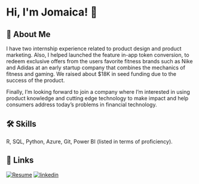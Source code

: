 
# Hi, I'm Jomaica! 👋

## 🚀 About Me
I have two internship experience related to product design and product marketing. Also, I helped launched the feature in-app token conversion, to redeem exclusive offers from the users favorite fitness brands such as Nike and Adidas at an early startup company that combines the mechanics of fitness and gaming. We raised about $18K in seed funding due to the success of the product. 

Finally, I’m looking forward to join a company where I’m interested in using product knowledge and cutting edge technology to make impact and help consumers address today’s problems in financial technology.


## 🛠 Skills
R, SQL, Python, Azure, Git, Power BI (listed in terms of proficiency).

## 🔗 Links
[![Resume](https://img.shields.io/badge/resume-000?style=for-the-badge&logo=ko-fi&logoColor=white)](https://doc-14-44-apps-viewer.googleusercontent.com/viewer/secure/pdf/1n500q0k2cklrkr9vqkfpnf0cue1uffo/3fst249rd0d14k5nsnvib1bm0p9fr0og/1663785825000/drive/13814664641087771157/ACFrOgA1tOIEqmgU2md-GTqhLal0SdqM3AYiIPsKjbH6ysxDSje1MWP-HDpuNSFZP1y5EDCZFS5enwOjuL6Wvl-cbcMF3sMF_0e1IIevzOMAFBA2gSjf_Ss97L-dWYjmjbMncXzlOEpBzg4SJFeq?print=true&nonce=2cvee6m0uls94&user=13814664641087771157&hash=a8v38l1hl59uudurc25ae0b32nrfftib)
[![linkedin](https://img.shields.io/badge/linkedin-0A66C2?style=for-the-badge&logo=linkedin&logoColor=white)](https://www.linkedin.com/in/ajomaica)







